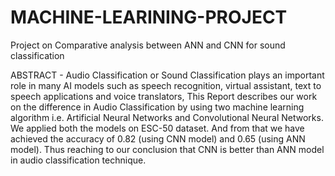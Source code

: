 # MACHINE-LEARINING-PROJECT
Project on Comparative analysis between ANN and CNN for sound classification

ABSTRACT - Audio Classification or Sound Classification 
plays an important role in many AI models such as speech 
recognition, virtual assistant, text to speech applications 
and voice translators, This Report describes our work on 
the difference in Audio Classification by using two machine 
learning algorithm i.e. Artificial Neural Networks and 
Convolutional Neural Networks. We applied both the 
models on ESC-50 dataset. And from that we have achieved 
the accuracy of 0.82 (using CNN model) and 0.65 (using 
ANN model). Thus reaching to our conclusion that CNN is 
better than ANN model in audio classification technique. 
